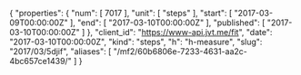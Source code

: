 {
  "properties": {
    "num": [
      7017
    ],
    "unit": [
      "steps"
    ],
    "start": [
      "2017-03-09T00:00:00Z"
    ],
    "end": [
      "2017-03-10T00:00:00Z"
    ],
    "published": [
      "2017-03-10T00:00:00Z"
    ]
  },
  "client_id": "https://www-api.jvt.me/fit",
  "date": "2017-03-10T00:00:00Z",
  "kind": "steps",
  "h": "h-measure",
  "slug": "2017/03/5djif",
  "aliases": [
    "/mf2/60b6806e-7233-4631-aa2c-4bc657ce1439/"
  ]
}
